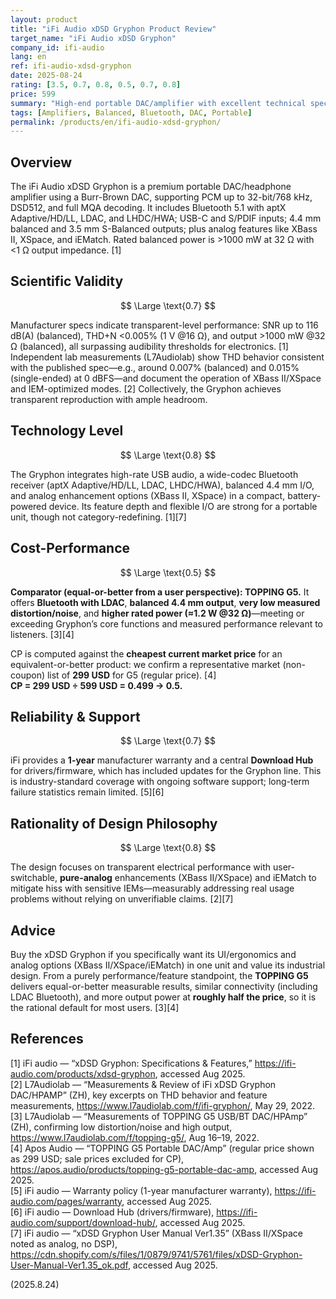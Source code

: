 ```yaml
---
layout: product
title: "iFi Audio xDSD Gryphon Product Review"
target_name: "iFi Audio xDSD Gryphon"
company_id: ifi-audio
lang: en
ref: ifi-audio-xdsd-gryphon
date: 2025-08-24
rating: [3.5, 0.7, 0.8, 0.5, 0.7, 0.8]
price: 599
summary: "High-end portable DAC/amplifier with excellent technical specifications but significantly overpriced versus cheaper products that match or beat its measurable performance"
tags: [Amplifiers, Balanced, Bluetooth, DAC, Portable]
permalink: /products/en/ifi-audio-xdsd-gryphon/
---
```

## Overview

The iFi Audio xDSD Gryphon is a premium portable DAC/headphone amplifier using a Burr-Brown DAC, supporting PCM up to 32-bit/768 kHz, DSD512, and full MQA decoding. It includes Bluetooth 5.1 with aptX Adaptive/HD/LL, LDAC, and LHDC/HWA; USB-C and S/PDIF inputs; 4.4 mm balanced and 3.5 mm S-Balanced outputs; plus analog features like XBass II, XSpace, and iEMatch. Rated balanced power is >1000 mW at 32 Ω with <1 Ω output impedance. [1]

## Scientific Validity

$$ \Large \text{0.7} $$

Manufacturer specs indicate transparent-level performance: SNR up to 116 dB(A) (balanced), THD+N <0.005% (1 V @16 Ω), and output >1000 mW @32 Ω (balanced), all surpassing audibility thresholds for electronics. [1] Independent lab measurements (L7Audiolab) show THD behavior consistent with the published spec—e.g., around 0.007% (balanced) and 0.015% (single-ended) at 0 dBFS—and document the operation of XBass II/XSpace and IEM-optimized modes. [2] Collectively, the Gryphon achieves transparent reproduction with ample headroom.

## Technology Level

$$ \Large \text{0.8} $$

The Gryphon integrates high-rate USB audio, a wide-codec Bluetooth receiver (aptX Adaptive/HD/LL, LDAC, LHDC/HWA), balanced 4.4 mm I/O, and analog enhancement options (XBass II, XSpace) in a compact, battery-powered device. Its feature depth and flexible I/O are strong for a portable unit, though not category-redefining. [1][7]

## Cost-Performance

$$ \Large \text{0.5} $$

**Comparator (equal-or-better from a user perspective): TOPPING G5.** It offers **Bluetooth with LDAC**, **balanced 4.4 mm output**, **very low measured distortion/noise**, and **higher rated power (≈1.2 W @32 Ω)**—meeting or exceeding Gryphon’s core functions and measured performance relevant to listeners. [3][4]

CP is computed against the **cheapest current market price** for an equivalent-or-better product: we confirm a representative market (non-coupon) list of **299 USD** for G5 (regular price). [4]  
**CP = 299 USD ÷ 599 USD = 0.499 → 0.5.**

## Reliability & Support

$$ \Large \text{0.7} $$

iFi provides a **1-year** manufacturer warranty and a central **Download Hub** for drivers/firmware, which has included updates for the Gryphon line. This is industry-standard coverage with ongoing software support; long-term failure statistics remain limited. [5][6]

## Rationality of Design Philosophy

$$ \Large \text{0.8} $$

The design focuses on transparent electrical performance with user-switchable, **pure-analog** enhancements (XBass II/XSpace) and iEMatch to mitigate hiss with sensitive IEMs—measurably addressing real usage problems without relying on unverifiable claims. [2][7]

## Advice

Buy the xDSD Gryphon if you specifically want its UI/ergonomics and analog options (XBass II/XSpace/iEMatch) in one unit and value its industrial design. From a purely performance/feature standpoint, the **TOPPING G5** delivers equal-or-better measurable results, similar connectivity (including LDAC Bluetooth), and more output power at **roughly half the price**, so it is the rational default for most users. [3][4]

## References

[1] iFi audio — “xDSD Gryphon: Specifications & Features,” https://ifi-audio.com/products/xdsd-gryphon, accessed Aug 2025.  
[2] L7Audiolab — “Measurements & Review of iFi xDSD Gryphon DAC/HPAMP” (ZH), key excerpts on THD behavior and feature measurements, https://www.l7audiolab.com/f/ifi-gryphon/, May 29, 2022.  
[3] L7Audiolab — “Measurements of TOPPING G5 USB/BT DAC/HPAmp” (ZH), confirming low distortion/noise and high output, https://www.l7audiolab.com/f/topping-g5/, Aug 16–19, 2022.  
[4] Apos Audio — “TOPPING G5 Portable DAC/Amp” (regular price shown as 299 USD; sale prices excluded for CP), https://apos.audio/products/topping-g5-portable-dac-amp, accessed Aug 2025.  
[5] iFi audio — Warranty policy (1-year manufacturer warranty), https://ifi-audio.com/pages/warranty, accessed Aug 2025.  
[6] iFi audio — Download Hub (drivers/firmware), https://ifi-audio.com/support/download-hub/, accessed Aug 2025.  
[7] iFi audio — “xDSD Gryphon User Manual Ver1.35” (XBass II/XSpace noted as analog, no DSP), https://cdn.shopify.com/s/files/1/0879/9741/5761/files/xDSD-Gryphon-User-Manual-Ver1.35_ok.pdf, accessed Aug 2025.

(2025.8.24)

